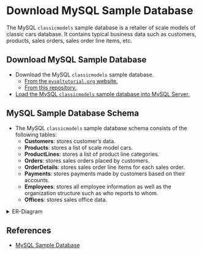 # Download MySQL Sample Database
The MySQL `classicmodels` sample database is a retailer of scale models of classic cars database. It contains typical business data such as customers, products, sales orders, sales order line items, etc.

## Download MySQL Sample Database
- Download the MySQL `classicmodels` sample database.
    - [From the `mysqltutorial.org` website.](https://www.mysqltutorial.org/wp-content/uploads/2018/03/mysqlsampledatabase.zip)
    - [From this repository.](../../assets/databases/mysqlsampledatabase.sql)
- [Load the MySQL `classicmodels` sample database into MySQL Server.](load_msql_sample_database.md)

## MySQL Sample Database Schema
- The MySQL `classicmodels` sample database schema consists of the following tables:
    - **Customers**: stores customer’s data.
    - **Products**: stores a list of scale model cars.
    - **ProductLines**: stores a list of product line categories.
    - **Orders**: stores sales orders placed by customers.
    - **OrderDetails**: stores sales order line items for each sales order.
    - **Payments**: stores payments made by customers based on their accounts.
    - **Employees**: stores all employee information as well as the organization structure such as who reports to whom.
    - **Offices**: stores sales office data.
<details>
  <summary>ER-Diagram</summary>

  ![](../../assets/images/mysql_sample_database_schema.png "MySQL Sample Database Schema")
</details>

## References
- [MySQL Sample Database](https://www.mysqltutorial.org/mysql-sample-database.aspx)
